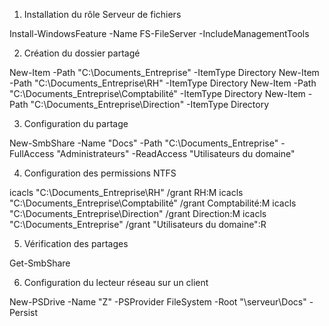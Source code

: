 1. Installation du rôle Serveur de fichiers

Install-WindowsFeature -Name FS-FileServer -IncludeManagementTools


2. Création du dossier partagé

New-Item -Path "C:\Documents_Entreprise" -ItemType Directory
New-Item -Path "C:\Documents_Entreprise\RH" -ItemType Directory
New-Item -Path "C:\Documents_Entreprise\Comptabilité" -ItemType Directory
New-Item -Path "C:\Documents_Entreprise\Direction" -ItemType Directory


3. Configuration du partage

New-SmbShare -Name "Docs" -Path "C:\Documents_Entreprise" -FullAccess "Administrateurs" -ReadAccess "Utilisateurs du domaine"


4. Configuration des permissions NTFS

icacls "C:\Documents_Entreprise\RH" /grant RH:M
icacls "C:\Documents_Entreprise\Comptabilité" /grant Comptabilité:M
icacls "C:\Documents_Entreprise\Direction" /grant Direction:M
icacls "C:\Documents_Entreprise" /grant "Utilisateurs du domaine":R


5. Vérification des partages

Get-SmbShare


6. Configuration du lecteur réseau sur un client

New-PSDrive -Name "Z" -PSProvider FileSystem -Root "\\serveur\Docs" -Persist

